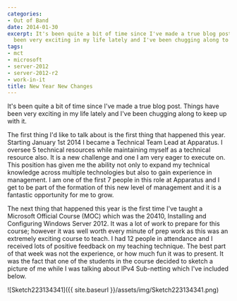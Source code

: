 ```yaml
---
categories:
- Out of Band
date: 2014-01-30
excerpt: It's been quite a bit of time since I've made a true blog post. Things have
  been very exciting in my life lately and I've been chugging along to keep up with...
tags:
- mct
- microsoft
- server-2012
- server-2012-r2
- work-in-it
title: New Year New Changes
---
```


It's been quite a bit of time since I've made a true blog post. Things have been very exciting in my life lately and I've been chugging along to keep up with it.

The first thing I'd like to talk about is the first thing that happened this year. Starting January 1st 2014 I became a Technical Team Lead at Apparatus. I oversee 5 technical resources while maintaining myself as a technical resource also. It is a new challenge and one I am very eager to execute on. This position has given me the ability not only to expand my technical knowledge across multiple technologies but also to gain experience in management. I am one of the first 7 people in this role at Apparatus and I get to be part of the formation of this new level of management and it is a fantastic opportunity for me to grow.

The next thing that happened this year is the first time I've taught a Microsoft Official Course (MOC) which was the 20410, Installing and Configuring Windows Server 2012. It was a lot of work to prepare for this course; however it was well worth every minute of prep work as this was an extremely exciting course to teach. I had 12 people in attendance and I received lots of positive feedback on my teaching technique. The best part of that week was not the experience, or how much fun it was to present. It was the fact that one of the students in the course decided to sketch a picture of me while I was talking about IPv4 Sub-netting which I've included below.

![Sketch223134341]({{ site.baseurl }}/assets/img/Sketch223134341.png)